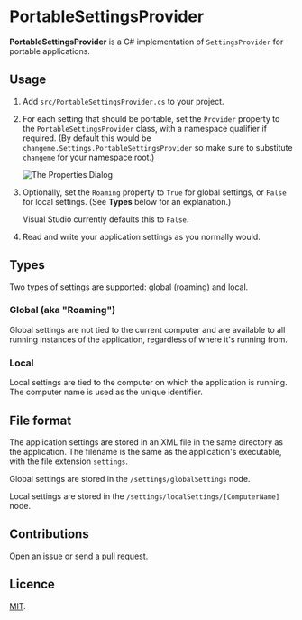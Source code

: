 # PortableSettingsProvider

**PortableSettingsProvider** is a C# implementation of `SettingsProvider` for portable applications.

## Usage

1. Add `src/PortableSettingsProvider.cs` to your project.

2. For each setting that should be portable, set the `Provider` property to the `PortableSettingsProvider` class, with a namespace qualifier if required. (By default this would be `changeme.Settings.PortableSettingsProvider` so make sure to substitute `changeme` for your namespace root.)

   ![The Properties Dialog](https://raw.github.com/crdx/PortableSettingsProvider/master/static/setting-properties.png)

3. Optionally, set the `Roaming` property to `True` for global settings, or `False` for local settings. (See **Types** below for an explanation.)

   Visual Studio currently defaults this to `False`.

4. Read and write your application settings as you normally would.

## Types

Two types of settings are supported: global (roaming) and local.

### Global (aka "Roaming")

Global settings are not tied to the current computer and are available to all running instances of the application, regardless of where it's running from.

### Local

Local settings are tied to the computer on which the application is running. The computer name is used as the unique identifier.

## File format

The application settings are stored in an XML file in the same directory as the application. The filename is the same as the application's executable, with the file extension `settings`.

Global settings are stored in the `/settings/globalSettings` node.

Local settings are stored in the `/settings/localSettings/[ComputerName]` node.

## Contributions

Open an [issue](https://github.com/crdx/PortableSettingsProvider/issues) or send a [pull request](https://github.com/crdx/PortableSettingsProvider/pulls).

## Licence

[MIT](LICENCE.md).
